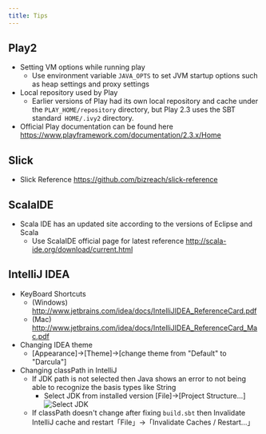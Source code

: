```yaml
---
title: Tips
---
```


## Play2

* Setting VM options while running play
  * Use environment variable `JAVA_OPTS` to set JVM startup options such as heap settings and proxy settings
* Local repository used by Play
  * Earlier versions of Play had its own local repository and cache under the `PLAY_HOME/repository` directory, but Play 2.3 uses the SBT standard` HOME/.ivy2` directory.
* Official Play documentation can be found here https://www.playframework.com/documentation/2.3.x/Home

## Slick

* Slick Reference https://github.com/bizreach/slick-reference

## ScalaIDE

* Scala IDE has an updated site according to the versions of Eclipse and Scala
  * Use ScalaIDE official page for latest reference http://scala-ide.org/download/current.html

## IntelliJ IDEA

* KeyBoard Shortcuts
  * (Windows) http://www.jetbrains.com/idea/docs/IntelliJIDEA_ReferenceCard.pdf
  * (Mac) http://www.jetbrains.com/idea/docs/IntelliJIDEA_ReferenceCard_Mac.pdf
* Changing IDEA theme
  * [Appearance]→[Theme]→[change theme from "Default" to "Darcula"]
* Changing classPath in IntelliJ
  * If JDK path is not selected then Java shows an error to not being able to recognize the basis types like String 
    * Select JDK from installed version [File]→[Project Structure...]
![Select JDK](../images/play2.3-slick2.1/idea_jdk.png)
  * If classPath doesn't change after fixing `build.sbt` then Invalidate IntelliJ cache and restart「File」→「Invalidate Caches / Restart...」